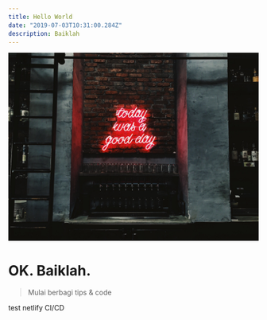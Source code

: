 ```yaml
---
title: Hello World
date: "2019-07-03T10:31:00.284Z"
description: Baiklah
---
```


![Photo by Patrick Tomasso on Unsplash](./patrick-tomasso-n-vxsHr9jZA-unsplash.jpg)

# OK. Baiklah.

> Mulai berbagi tips & code

test netlify CI/CD
